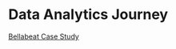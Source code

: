 # Data Analytics Journey

[Bellabeat Case Study](https://github.com/darylmatthew/DataAnalytics/blob/main/Bellabeat%20Case)
